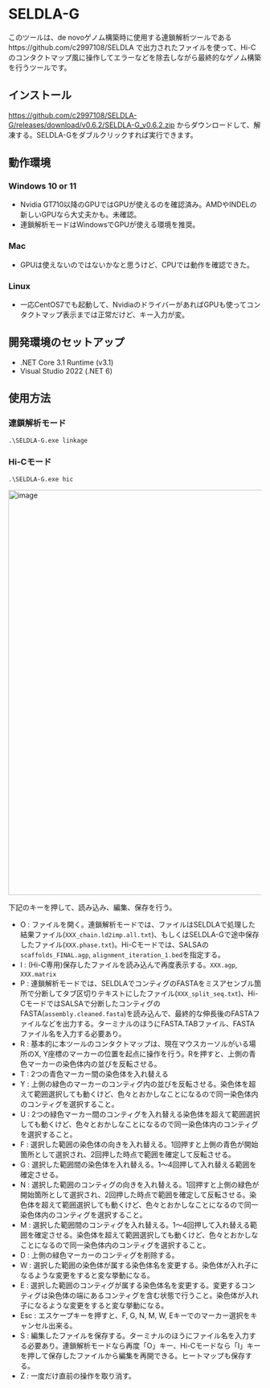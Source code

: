 # SELDLA-G

このツールは、de novoゲノム構築時に使用する連鎖解析ツールであるhttps://github.com/c2997108/SELDLA
で出力されたファイルを使って、Hi-Cのコンタクトマップ風に操作してエラーなどを除去しながら最終的なゲノム構築を行うツールです。

## インストール

https://github.com/c2997108/SELDLA-G/releases/download/v0.6.2/SELDLA-G_v0.6.2.zip
からダウンロードして、解凍する。SELDLA-Gをダブルクリックすれば実行できます。

## 動作環境

### Windows 10 or 11
- Nvidia GT710以降のGPUではGPUが使えるのを確認済み。AMDやINDELの新しいGPUなら大丈夫かも。未確認。
- 連鎖解析モードはWindowsでGPUが使える環境を推奨。

### Mac
- GPUは使えないのではないかなと思うけど、CPUでは動作を確認できた。

### Linux
- 一応CentOS7でも起動して、NvidiaのドライバーがあればGPUも使ってコンタクトマップ表示までは正常だけど、キー入力が変。

## 開発環境のセットアップ

- .NET Core 3.1 Runtime (v3.1)
- Visual Studio 2022 (.NET 6)

## 使用方法

### 連鎖解析モード

```
.\SELDLA-G.exe linkage
```

### Hi-Cモード

```
.\SELDLA-G.exe hic
```

<img width="805" alt="image" src="https://user-images.githubusercontent.com/5350508/155942153-7c9ea304-7637-4c71-8136-f5d307e3d25b.png">

下記のキーを押して、読み込み、編集、保存を行う。

- O : ファイルを開く。連鎖解析モードでは、ファイルはSELDLAで処理した結果ファイル(`XXX_chain.ld2imp.all.txt`)、もしくはSELDLA-Gで途中保存したファイル(`XXX.phase.txt`)。Hi-Cモードでは、SALSAの`scaffolds_FINAL.agp`, `alignment_iteration_1.bed`を指定する。
- I : (Hi-C専用)保存したファイルを読み込んで再度表示する。`XXX.agp`, `XXX.matrix`
- P : 連鎖解析モードでは、SELDLAでコンティグのFASTAをミスアセンブル箇所で分断してタブ区切りテキストにしたファイル(`XXX_split_seq.txt`)、Hi-CモードではSALSAで分断したコンティグのFASTA(`assembly.cleaned.fasta`)を読み込んで、最終的な伸長後のFASTAファイルなどを出力する。ターミナルのほうにFASTA.TABファイル、FASTAファイル名を入力する必要あり。
- R : 基本的に本ツールのコンタクトマップは、現在マウスカーソルがいる場所のX, Y座標のマーカーの位置を起点に操作を行う。Rを押すと、上側の青色マーカーの染色体内の並びを反転させる。
- T : 2つの青色マーカー間の染色体を入れ替える
- Y : 上側の緑色のマーカーのコンティグ内の並びを反転させる。染色体を超えて範囲選択しても動くけど、色々とおかしなことになるので同一染色体内のコンティグを選択すること。
- U : 2つの緑色マーカー間のコンティグを入れ替える染色体を超えて範囲選択しても動くけど、色々とおかしなことになるので同一染色体内のコンティグを選択すること。
- F : 選択した範囲の染色体の向きを入れ替える。1回押すと上側の青色が開始箇所として選択され、2回押した時点で範囲を確定して反転させる。
- G : 選択した範囲間の染色体を入れ替える。1～4回押して入れ替える範囲を確定させる。
- N : 選択した範囲のコンティグの向きを入れ替える。1回押すと上側の緑色が開始箇所として選択され、2回押した時点で範囲を確定して反転させる。染色体を超えて範囲選択しても動くけど、色々とおかしなことになるので同一染色体内のコンティグを選択すること。
- M : 選択した範囲間のコンティグを入れ替える。1～4回押して入れ替える範囲を確定させる。染色体を超えて範囲選択しても動くけど、色々とおかしなことになるので同一染色体内のコンティグを選択すること。
- D : 上側の緑色マーカーのコンティグを削除する。
- W : 選択した範囲の染色体が属する染色体名を変更する。染色体が入れ子になるような変更をすると変な挙動になる。
- E : 選択した範囲のコンティグが属する染色体名を変更する。変更するコンティグは染色体の端にあるコンティグを含む状態で行うこと。染色体が入れ子になるような変更をすると変な挙動になる。
- Esc : エスケープキーを押すと、F, G, N, M, W, Eキーでのマーカー選択をキャンセル出来る。
- S : 編集したファイルを保存する。ターミナルのほうにファイル名を入力する必要あり。連鎖解析モードなら再度「O」キー、Hi-Cモードなら「I」キーを押して保存したファイルから編集を再開できる。ヒートマップも保存する。
- Z : 一度だけ直前の操作を取り消す。

